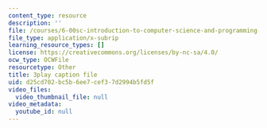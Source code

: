 ```yaml
---
content_type: resource
description: ''
file: /courses/6-00sc-introduction-to-computer-science-and-programming-spring-2011/d25cd702bc5b6ee7cef37d2994b5fd5f_Q148jV9ljPM.srt
file_type: application/x-subrip
learning_resource_types: []
license: https://creativecommons.org/licenses/by-nc-sa/4.0/
ocw_type: OCWFile
resourcetype: Other
title: 3play caption file
uid: d25cd702-bc5b-6ee7-cef3-7d2994b5fd5f
video_files:
  video_thumbnail_file: null
video_metadata:
  youtube_id: null
---
```

